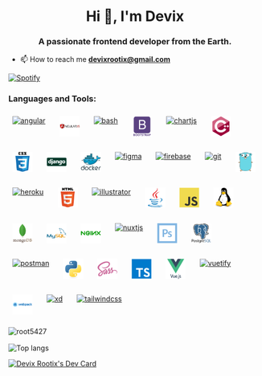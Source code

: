 <h1 align="center">Hi 👋, I'm Devix</h1>
<h3 align="center">A passionate frontend developer from the Earth.</h3>

- 📫 How to reach me **devixrootix@gmail.com**

[![Spotify](https://drsp.vercel.app/api/spotify)](https://open.spotify.com/user/dy9imxjq64mvr6nww4ki1gqsy)

<style>
    .stacks {
        display: flex;
        gap: 12px;
        flex-wrap: wrap;
    }

    .stacks a {
        width: mic-content;
        padding: 8px;
        flex: 0 1 auto;
    }

    .gh-cards {
        display: flex;
        flex-direction: column;
        gap: 16px;
    }
</style>

<h3 align="left">Languages and Tools:</h3>
<p align="left" class="stacks"> 
    <a href="https://angular.io" target="_blank"> 
        <img src="https://angular.io/assets/images/logos/angular/angular.svg" alt="angular" width="40" height="40" />
    </a>
    <a href="https://angular.io" target="_blank"> 
        <img src="https://raw.githubusercontent.com/devicons/devicon/master/icons/angularjs/angularjs-original-wordmark.svg"
            alt="angularjs" width="40" height="40" />
    </a> 
    <a href="https://www.gnu.org/software/bash/" target="_blank">
        <img src="https://www.vectorlogo.zone/logos/gnu_bash/gnu_bash-icon.svg" alt="bash" width="40" height="40" />
    </a> 
    <a href="https://getbootstrap.com" target="_blank"> 
        <img src="https://raw.githubusercontent.com/devicons/devicon/master/icons/bootstrap/bootstrap-plain-wordmark.svg"
            alt="bootstrap" width="40" height="40" />
    </a> 
    <a href="https://www.chartjs.org" target="_blank"> 
        <img src="https://www.chartjs.org/media/logo-title.svg" alt="chartjs" width="40" height="40" />
    </a>
    <a href="https://www.w3schools.com/cpp/" target="_blank"> 
        <img src="https://raw.githubusercontent.com/devicons/devicon/master/icons/cplusplus/cplusplus-original.svg"
            alt="cplusplus" width="40" height="40" />
    </a>
    <a href="https://www.w3schools.com/css/" target="_blank">
        <img src="https://raw.githubusercontent.com/devicons/devicon/master/icons/css3/css3-original-wordmark.svg"
            alt="css3" width="40" height="40" />
    </a>
    <a href="https://www.djangoproject.com/" target="_blank">
        <img src="https://raw.githubusercontent.com/devicons/devicon/master/icons/django/django-original.svg"
            alt="django" width="40" height="40" />
    </a>
    <a href="https://www.docker.com/" target="_blank">
        <img src="https://raw.githubusercontent.com/devicons/devicon/master/icons/docker/docker-original-wordmark.svg"
            alt="docker" width="40" height="40" />
    </a>
    <a href="https://www.figma.com/" target="_blank">
        <img src="https://www.vectorlogo.zone/logos/figma/figma-icon.svg" alt="figma" width="40" height="40" /> 
    </a>
    <a href="https://firebase.google.com/" target="_blank">
        <img src="https://www.vectorlogo.zone/logos/firebase/firebase-icon.svg" alt="firebase" width="40" height="40" />
    </a> 
    <a href="https://git-scm.com/" target="_blank"> 
        <img src="https://www.vectorlogo.zone/logos/git-scm/git-scm-icon.svg" alt="git" width="40" height="40" /> </a>
    <a href="https://golang.org" target="_blank"> 
        <img
            src="https://raw.githubusercontent.com/devicons/devicon/master/icons/go/go-original.svg" alt="go" width="40"
            height="40" /> </a>
    <a href="https://heroku.com" target="_blank">
        <img src="https://www.vectorlogo.zone/logos/heroku/heroku-icon.svg" alt="heroku" width="40" height="40" /> 
    </a>
    <a href="https://www.w3.org/html/" target="_blank"> 
        <img src="https://raw.githubusercontent.com/devicons/devicon/master/icons/html5/html5-original-wordmark.svg"
            alt="html5" width="40" height="40" /> 
    </a>
    <a href="https://www.adobe.com/in/products/illustrator.html" target="_blank">
        <img src="https://www.vectorlogo.zone/logos/adobe_illustrator/adobe_illustrator-icon.svg"
            alt="illustrator" width="40" height="40" />
    </a>
    <a href="https://www.java.com" target="_blank"> 
        <img src="https://raw.githubusercontent.com/devicons/devicon/master/icons/java/java-original.svg" alt="java"
            width="40" height="40" /> 
    </a>
    <a href="https://developer.mozilla.org/en-US/docs/Web/JavaScript" target="_blank"> 
        <img src="https://raw.githubusercontent.com/devicons/devicon/master/icons/javascript/javascript-original.svg"
            alt="javascript" width="40" height="40" />
    </a> 
    <a href="https://www.linux.org/" target="_blank"> 
        <img src="https://raw.githubusercontent.com/devicons/devicon/master/icons/linux/linux-original.svg" alt="linux"
            width="40" height="40" />
    </a> 
    <a href="https://www.mongodb.com/" target="_blank"> 
        <img src="https://raw.githubusercontent.com/devicons/devicon/master/icons/mongodb/mongodb-original-wordmark.svg"
            alt="mongodb" width="40" height="40" />
    </a> 
    <a href="https://www.mysql.com/" target="_blank">
        <img src="https://raw.githubusercontent.com/devicons/devicon/master/icons/mysql/mysql-original-wordmark.svg"
            alt="mysql" width="40" height="40" />
    </a> 
    <a href="https://www.nginx.com" target="_blank"> 
        <img src="https://raw.githubusercontent.com/devicons/devicon/master/icons/nginx/nginx-original.svg" alt="nginx"
            width="40" height="40" />
    </a>
    <a href="https://nuxtjs.org/" target="_blank"> 
        <img src="https://www.vectorlogo.zone/logos/nuxtjs/nuxtjs-icon.svg" alt="nuxtjs" width="40" height="40" /> 
    </a>
    <a href="https://www.photoshop.com/en" target="_blank"> 
        <img src="https://raw.githubusercontent.com/devicons/devicon/master/icons/photoshop/photoshop-line.svg"
            alt="photoshop" width="40" height="40" /> 
    </a> 
    <a href="https://www.postgresql.org" target="_blank">
        <img src="https://raw.githubusercontent.com/devicons/devicon/master/icons/postgresql/postgresql-original-wordmark.svg"
            alt="postgresql" width="40" height="40" /> 
    </a> 
    <a href="https://postman.com" target="_blank"> 
        <img src="https://www.vectorlogo.zone/logos/getpostman/getpostman-icon.svg" alt="postman" width="40"
            height="40" />
    </a>
    <a href="https://www.python.org" target="_blank"> 
        <img src="https://raw.githubusercontent.com/devicons/devicon/master/icons/python/python-original.svg"
            alt="python" width="40" height="40" /> 
    </a>
    <a href="https://sass-lang.com" target="_blank"> <img
            src="https://raw.githubusercontent.com/devicons/devicon/master/icons/sass/sass-original.svg" alt="sass"
            width="40" height="40" /> </a> <a href="https://www.typescriptlang.org/" target="_blank"> 
        <img src="https://raw.githubusercontent.com/devicons/devicon/master/icons/typescript/typescript-original.svg"
            alt="typescript" width="40" height="40" /> 
    </a> 
    <a href="https://vuejs.org/" target="_blank"> 
        <img src="https://raw.githubusercontent.com/devicons/devicon/master/icons/vuejs/vuejs-original-wordmark.svg"
            alt="vuejs" width="40" height="40" /> 
    </a> 
    <a href="https://vuetifyjs.com/en/" target="_blank"> <img
            src="https://bestofjs.org/logos/vuetify.svg" alt="vuetify" width="40" height="40" /> 
    </a> 
    <a href="https://webpack.js.org" target="_blank"> 
        <img src="https://raw.githubusercontent.com/devicons/devicon/d00d0969292a6569d45b06d3f350f463a0107b0d/icons/webpack/webpack-original-wordmark.svg"
            alt="webpack" width="40" height="40" />
    </a> 
    <a href="https://www.adobe.com/products/xd.html" target="_blank"> 
        <img src="https://cdn.worldvectorlogo.com/logos/adobe-xd.svg" alt="xd" width="40" height="40" />
    </a> 
    <a href="https://tailwindcss.com/" target="_blank"> 
        <img src="https://tailwindcss.com/_next/static/media/tailwindcss-logotype.ed60a6f85c663923c4d6ee9d85f359cd.svg"
            alt="tailwindcss" width="40" height="40" /> 
    </a>
</p>

<p class="gh-cards">
    <img align="center" src="https://github-readme-stats.vercel.app/api?username=root5427&theme=dark&show_icons=true&locale=en" alt="root5427" />
    <img align="center" src="https://github-readme-stats.vercel.app/api/top-langs/?username=root5427&layout=compact" alt="Top langs">
</p>

<a href="https://app.daily.dev/Devix">
    <img src="https://api.daily.dev/devcards/ab5f195d049e4d7e9a1b804c2977870b.png?r=g5h" width="400" alt="Devix Rootix's Dev Card" />
</a>
